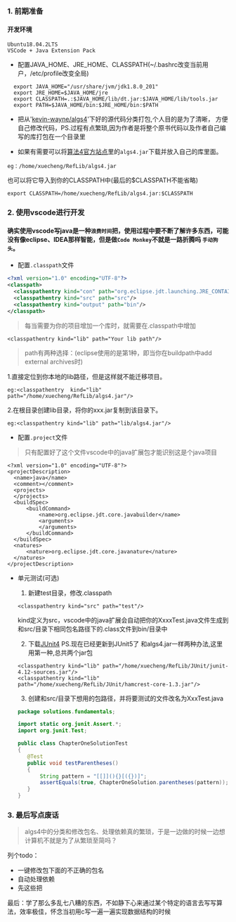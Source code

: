 ### 1. 前期准备

#### 开发环境  
```
Ubuntu18.04.2LTS
VSCode + Java Extension Pack
```
- 配置JAVA_HOME、JRE_HOME、CLASSPATH(~/.bashrc改变当前用户，/etc/profile改变全局)
```
  export JAVA_HOME="/usr/share/jvm/jdk1.8.0_201"
  export JRE_HOME=$JAVA_HOME/jre
  export CLASSPATH=.:$JAVA_HOME/lib/dt.jar:$JAVA_HOME/lib/tools.jar
  export PATH=$JAVA_HOME/bin:$JRE_HOME/bin:$PATH
```
- 把从'[kevin-wayne/algs4](https://github.com/kevin-wayne/algs4)'下好的源代码分类打包,个人目的是为了清晰， 方便自己修改代码，PS.过程有点繁琐,因为作者是将整个原书代码以及作者自己编写的库打包在一个目录里

- 如果有需要可以将[算法4官方站点](https://algs4.cs.princeton.edu/code/)里的`algs4.jar`下载并放入自己的库里面。
```
eg：/home/xuecheng/RefLib/algs4.jar
```
也可以将它导入到你的CLASSPATH中(最后的$CLASSPATH不能省略)
```
export CLASSPATH=/home/xuecheng/RefLib/algs4.jar:$CLASSPATH
```
### 2. 使用vscode进行开发

#### 确实使用vscode写java是一种`浪费时间`把，使用过程中要不断了解许多东西，可能没有像eclipse、IDEA那样智能，但是做`Code Monkey`不就是一路折腾吗 `手动狗头`。
- 配置`.classpath`文件
```xml
<?xml version="1.0" encoding="UTF-8"?>
<classpath>
  <classpathentry kind="con" path="org.eclipse.jdt.launching.JRE_CONTAINER/org.eclipse.jdt.internal.debug.ui.launcher.StandardVMType/JavaSE-1.8"/>
  <classpathentry kind="src" path="src"/>
  <classpathentry kind="output" path="bin"/>
</classpath>
```
> 每当需要为你的项目增加一个库时，就需要在.classpath中增加
```
<classpathentry kind="lib" path="Your lib path"/>
```
> path有两种选择：(eclipse使用的是第1种，即当你在buildpath中add external archives时)  

  1.直接定位到你本地的lib路径，但是这样就不能迁移项目。
  ```
  eg:<classpathentry  kind="lib" path="/home/xuecheng/RefLib/algs4.jar"/>
  ```
  2.在根目录创建lib目录，将你的xxx.jar复制到该目录下。
  ```
  eg:<classpathentry kind="lib" path="lib/algs4.jar"/>
  ```

- 配置`.project`文件  

> 只有配置好了这个文件vscode中的java扩展包才能识别这是个java项目
```
<?xml version="1.0" encoding="UTF-8"?>
<projectDescription>
  <name>java</name>
  <comment></comment>
  <projects>
  </projects>
  <buildSpec>
      <buildCommand>
          <name>org.eclipse.jdt.core.javabuilder</name>
          <arguments>
          </arguments>
      </buildCommand>
  </buildSpec>
  <natures>
      <nature>org.eclipse.jdt.core.javanature</nature>
  </natures>
</projectDescription>
```
- 单元测试(可选)
    1. 新建test目录，修改.classpath
    ```
    <classpathentry kind="src" path="test"/>
    ```
    kind定义为src，vscode中的java扩展会自动把你的XxxxTest.java文件生成到和src/目录下相同包名路径下的.class文件到bin/目录中

    2. 下载[JUnit4](https://github.com/junit-team/junit4)
    PS.现在已经更新到JUnit5了
    和algs4.jar一样两种办法,这里用第一种,总共两个jar包
    ```
    <classpathentry kind="lib" path="/home/xuecheng/RefLib/JUnit/junit-4.12-sources.jar"/>
    <classpathentry kind="lib" path="/home/xuecheng/RefLib/JUnit/hamcrest-core-1.3.jar"/>
    ```

    3. 创建和src/目录下想用的包路径，并将要测试的文件改名为XxxTest.java

    ```java
    package solutions.fundamentals;

    import static org.junit.Assert.*;
    import org.junit.Test;

    public class ChapterOneSolutionTest
    {
       @Test
       public void testParentheses()
       {
           String pattern = "[[]](){}[({})]";
           assertEquals(true, ChapterOneSolution.parentheses(pattern));
       }
    }
    ```

### 3. 最后写点废话
> algs4中的分类和修改包名、处理依赖真的繁琐，于是一边做的时候一边想计算机不就是为了从繁琐至简吗？

列个todo：
 - 一键修改包下面的不正确的包名
 - 自动处理依赖
 - 先这些把

最后：学了那么多乱七八糟的东西，不如静下心来通过某个特定的语言去写写算法，效率极佳，怀念当初用c写一遍一遍实现数据结构的时候
